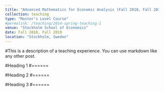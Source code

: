 ```yaml
---
title: "Advanced Mathematics for Economic Analysis (Fall 2018, Fall 2019)"
collection: teaching
type: "Master's Level Course"
#permalink: /teaching/2014-spring-teaching-1
venue: "Stockholm School of Economics"
date: Fall 2018, Fall 2019
location: "Stockholm, Sweden"
---
```


#This is a description of a teaching experience. You can use markdown like any other post.

#Heading 1
#======

#Heading 2
#======

#Heading 3
#======
